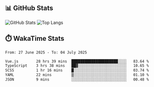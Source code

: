 ## 📊 GitHub Stats
![GitHub Stats](https://github-readme-stats.vercel.app/api?username=fe-brweb&show_icons=true&theme=shades-of-purple)
![Top Langs](https://github-readme-stats.vercel.app/api/top-langs/?username=fe-brweb&layout=compact&theme=shades-of-purple)

## ⏱️ WakaTime Stats
<!--START_SECTION:waka-->

```txt
From: 27 June 2025 - To: 04 July 2025

Vue.js        28 hrs 39 mins  █████████████████████░░░░   83.64 %
TypeScript    3 hrs 38 mins   ██▓░░░░░░░░░░░░░░░░░░░░░░   10.65 %
SCSS          1 hr 16 mins    █░░░░░░░░░░░░░░░░░░░░░░░░   03.74 %
YAML          22 mins         ▒░░░░░░░░░░░░░░░░░░░░░░░░   01.10 %
JSON          9 mins          ░░░░░░░░░░░░░░░░░░░░░░░░░   00.48 %
```

<!--END_SECTION:waka-->
